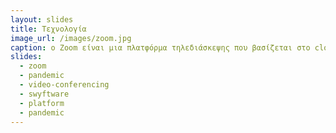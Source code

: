 ```yaml
---
layout: slides
title: Τεχνολογία 
image_url: /images/zoom.jpg
caption: ο Zoom είναι μια πλατφόρμα τηλεδιάσκεψης που βασίζεται στο cloud, η οποία επιτρέπει εικονικές συσκέψεις, συνομιλίες μέσω βίντεο, διαδικτυακά σεμινάρια και άλλες μορφές διαδικτυακής επικοινωνίας.
slides:
  - zoom
  - pandemic
  - video-conferencing
  - swyftware
  - platform 
  - pandemic
---
```


